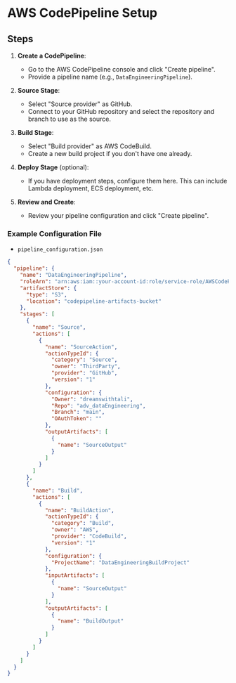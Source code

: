 # AWS CodePipeline Setup

## Steps

1. **Create a CodePipeline**:
    - Go to the AWS CodePipeline console and click "Create pipeline".
    - Provide a pipeline name (e.g., `DataEngineeringPipeline`).

2. **Source Stage**:
    - Select "Source provider" as GitHub.
    - Connect to your GitHub repository and select the repository and branch to use as the source.

3. **Build Stage**:
    - Select "Build provider" as AWS CodeBuild.
    - Create a new build project if you don't have one already.

4. **Deploy Stage** (optional):
    - If you have deployment steps, configure them here. This can include Lambda deployment, ECS deployment, etc.

5. **Review and Create**:
    - Review your pipeline configuration and click "Create pipeline".

### Example Configuration File

- `pipeline_configuration.json`

```json
{
  "pipeline": {
    "name": "DataEngineeringPipeline",
    "roleArn": "arn:aws:iam::your-account-id:role/service-role/AWSCodePipelineServiceRole",
    "artifactStore": {
      "type": "S3",
      "location": "codepipeline-artifacts-bucket"
    },
    "stages": [
      {
        "name": "Source",
        "actions": [
          {
            "name": "SourceAction",
            "actionTypeId": {
              "category": "Source",
              "owner": "ThirdParty",
              "provider": "GitHub",
              "version": "1"
            },
            "configuration": {
              "Owner": "dreamswithtali",
              "Repo": "adv_dataEngineering",
              "Branch": "main",
              "OAuthToken": ""
            },
            "outputArtifacts": [
              {
                "name": "SourceOutput"
              }
            ]
          }
        ]
      },
      {
        "name": "Build",
        "actions": [
          {
            "name": "BuildAction",
            "actionTypeId": {
              "category": "Build",
              "owner": "AWS",
              "provider": "CodeBuild",
              "version": "1"
            },
            "configuration": {
              "ProjectName": "DataEngineeringBuildProject"
            },
            "inputArtifacts": [
              {
                "name": "SourceOutput"
              }
            ],
            "outputArtifacts": [
              {
                "name": "BuildOutput"
              }
            ]
          }
        ]
      }
    ]
  }
}
